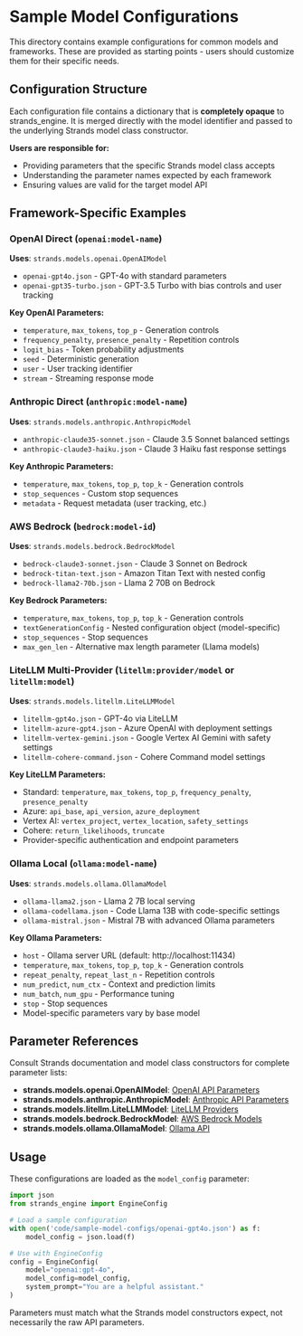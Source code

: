 # Sample Model Configurations

This directory contains example configurations for common models and frameworks. These are provided as starting points - users should customize them for their specific needs.

## Configuration Structure

Each configuration file contains a dictionary that is **completely opaque** to strands_engine. It is merged directly with the model identifier and passed to the underlying Strands model class constructor.

**Users are responsible for:**
- Providing parameters that the specific Strands model class accepts
- Understanding the parameter names expected by each framework
- Ensuring values are valid for the target model API

## Framework-Specific Examples

### OpenAI Direct (`openai:model-name`)
**Uses**: `strands.models.openai.OpenAIModel`

- `openai-gpt4o.json` - GPT-4o with standard parameters
- `openai-gpt35-turbo.json` - GPT-3.5 Turbo with bias controls and user tracking

**Key OpenAI Parameters:**
- `temperature`, `max_tokens`, `top_p` - Generation controls
- `frequency_penalty`, `presence_penalty` - Repetition controls  
- `logit_bias` - Token probability adjustments
- `seed` - Deterministic generation
- `user` - User tracking identifier
- `stream` - Streaming response mode

### Anthropic Direct (`anthropic:model-name`)
**Uses**: `strands.models.anthropic.AnthropicModel`

- `anthropic-claude35-sonnet.json` - Claude 3.5 Sonnet balanced settings
- `anthropic-claude3-haiku.json` - Claude 3 Haiku fast response settings

**Key Anthropic Parameters:**
- `temperature`, `max_tokens`, `top_p`, `top_k` - Generation controls
- `stop_sequences` - Custom stop sequences
- `metadata` - Request metadata (user tracking, etc.)

### AWS Bedrock (`bedrock:model-id`)
**Uses**: `strands.models.bedrock.BedrockModel`

- `bedrock-claude3-sonnet.json` - Claude 3 Sonnet on Bedrock
- `bedrock-titan-text.json` - Amazon Titan Text with nested config
- `bedrock-llama2-70b.json` - Llama 2 70B on Bedrock

**Key Bedrock Parameters:**
- `temperature`, `max_tokens`, `top_p`, `top_k` - Generation controls
- `textGenerationConfig` - Nested configuration object (model-specific)
- `stop_sequences` - Stop sequences
- `max_gen_len` - Alternative max length parameter (Llama models)

### LiteLLM Multi-Provider (`litellm:provider/model` or `litellm:model`)  
**Uses**: `strands.models.litellm.LiteLLMModel`

- `litellm-gpt4o.json` - GPT-4o via LiteLLM
- `litellm-azure-gpt4.json` - Azure OpenAI with deployment settings
- `litellm-vertex-gemini.json` - Google Vertex AI Gemini with safety settings
- `litellm-cohere-command.json` - Cohere Command model settings

**Key LiteLLM Parameters:**
- Standard: `temperature`, `max_tokens`, `top_p`, `frequency_penalty`, `presence_penalty`
- Azure: `api_base`, `api_version`, `azure_deployment`
- Vertex AI: `vertex_project`, `vertex_location`, `safety_settings`
- Cohere: `return_likelihoods`, `truncate`
- Provider-specific authentication and endpoint parameters

### Ollama Local (`ollama:model-name`)
**Uses**: `strands.models.ollama.OllamaModel`

- `ollama-llama2.json` - Llama 2 7B local serving
- `ollama-codellama.json` - Code Llama 13B with code-specific settings  
- `ollama-mistral.json` - Mistral 7B with advanced Ollama parameters

**Key Ollama Parameters:**
- `host` - Ollama server URL (default: http://localhost:11434)
- `temperature`, `max_tokens`, `top_p`, `top_k` - Generation controls
- `repeat_penalty`, `repeat_last_n` - Repetition controls
- `num_predict`, `num_ctx` - Context and prediction limits
- `num_batch`, `num_gpu` - Performance tuning
- `stop` - Stop sequences
- Model-specific parameters vary by base model

## Parameter References

Consult Strands documentation and model class constructors for complete parameter lists:

- **strands.models.openai.OpenAIModel**: [OpenAI API Parameters](https://platform.openai.com/docs/api-reference/chat/create)
- **strands.models.anthropic.AnthropicModel**: [Anthropic API Parameters](https://docs.anthropic.com/claude/reference/messages_post)  
- **strands.models.litellm.LiteLLMModel**: [LiteLLM Providers](https://docs.litellm.ai/docs/providers)
- **strands.models.bedrock.BedrockModel**: [AWS Bedrock Models](https://docs.aws.amazon.com/bedrock/latest/userguide/model-parameters.html)
- **strands.models.ollama.OllamaModel**: [Ollama API](https://github.com/ollama/ollama/blob/main/docs/api.md)

## Usage

These configurations are loaded as the `model_config` parameter:

```python
import json
from strands_engine import EngineConfig

# Load a sample configuration
with open('code/sample-model-configs/openai-gpt4o.json') as f:
    model_config = json.load(f)

# Use with EngineConfig
config = EngineConfig(
    model="openai:gpt-4o",
    model_config=model_config,
    system_prompt="You are a helpful assistant."
)
```

Parameters must match what the Strands model constructors expect, not necessarily the raw API parameters.